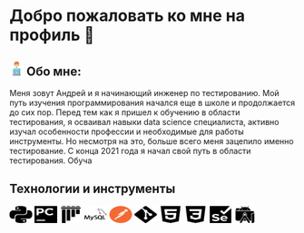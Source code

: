 # Добро пожаловать ко мне на профиль 👋

## <img src = "https://github.com/flamefks/flamefks/blob/master/assets/free-icon-computer-worker-8859860.png" width="25">  Обо мне:
Меня зовут Андрей и я начинающий инженер по тестированию. Мой путь изучения программирования начался еще в школе и продолжается до сих пор. Перед тем как я пришел к обучению в области тестирования, я осваивал навыки data science специалиста, активно изучал особенности профессии и необходимые для работы инструменты. Но несмотря на это, больше всего меня зацепило именно тестирование. С конца 2021 года я начал свой путь в области тестирования. Обуча  
## Технологии и инструменты
<div>
<img src="https://github.com/flamefks/flamefks/blob/master/assets/python.svg" width="40" height="30" title="python" ">
<img src="https://github.com/flamefks/flamefks/blob/master/assets/pycharm.svg" width="40" height="30" title="pycharm">
<img src="https://github.com/flamefks/flamefks/blob/master/assets/pytest.svg" width="40" height="30" title="pytest">
<img src="https://github.com/flamefks/flamefks/blob/master/assets/mysql.svg" width="40" height="30" title="mysql">
<img src="https://github.com/flamefks/flamefks/blob/master/assets/postman.svg" width="40" height="30" title="postman">
<img src="https://github.com/flamefks/flamefks/blob/master/assets/git.svg" width="40" height="30" title="git"> 
<img src="https://github.com/flamefks/flamefks/blob/master/assets/html5.svg" width="40" height="30" title="html5">
<img src="https://github.com/flamefks/flamefks/blob/master/assets/css3.svg" width="40" height="30" title="css">
<img src="https://github.com/flamefks/flamefks/blob/master/assets/selenium.svg" width="40" height="30" title="selenium">
<img src="https://github.com/flamefks/flamefks/blob/master/assets/androidstudio.svg" width="40" height="30" title="android studio">



</div>






